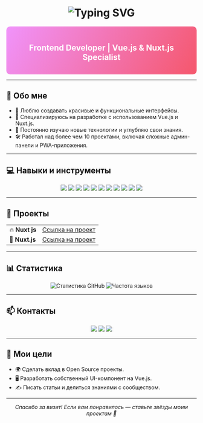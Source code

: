 <h1 align="center">
  <img src="https://readme-typing-svg.herokuapp.com?font=Fira+Code&size=32&pause=500&color=F7931A&center=true&vCenter=true&width=450&lines=%F0%9F%91%8B+Привет!+Я+Фаррух+Равилов;%E2%9C%85+Frontend+Developer;%F0%9F%92%BB+Vue.js+%26+Nuxt.js+Expert" alt="Typing SVG" />
</h1>

<div align="center" style="background: linear-gradient(120deg, #f093fb 0%, #f5576c 100%); padding: 15px; border-radius: 10px;">
  <h2 align="center" style="color: white;">Frontend Developer | Vue.js & Nuxt.js Specialist</h2>
</div>

---

## 🌟 Обо мне
- 🎨 Люблю создавать красивые и функциональные интерфейсы.
- 🔧 Специализируюсь на разработке с использованием Vue.js и Nuxt.js.
- 🚀 Постоянно изучаю новые технологии и углубляю свои знания.
- 🛠️ Работал над более чем 10 проектами, включая сложные админ-панели и PWA-приложения.

---

## 💻 Навыки и инструменты

<p align="center">
  <img src="https://img.shields.io/badge/-JavaScript-F7DF1E?style=for-the-badge&logo=javascript&logoColor=black" />
  <img src="https://img.shields.io/badge/-TypeScript-3178C6?style=for-the-badge&logo=typescript&logoColor=white" />
  <img src="https://img.shields.io/badge/-Vue.js-4FC08D?style=for-the-badge&logo=vue.js&logoColor=white" />
  <img src="https://img.shields.io/badge/-Nuxt.js-00DC82?style=for-the-badge&logo=nuxt.js&logoColor=white" />
  <img src="https://img.shields.io/badge/-Figma-F24E1E?style=for-the-badge&logo=figma&logoColor=white" />
  <img src="https://img.shields.io/badge/-CSS-1572B6?style=for-the-badge&logo=css3&logoColor=white" />
  <img src="https://img.shields.io/badge/-SCSS-CC6699?style=for-the-badge&logo=sass&logoColor=white" />
  <img src="https://img.shields.io/badge/-SASS-CC6699?style=for-the-badge&logo=sass&logoColor=white" />
  <img src="https://img.shields.io/badge/-TailwindCSS-38B2AC?style=for-the-badge&logo=tailwind-css&logoColor=white" />
  <img src="https://img.shields.io/badge/-Bootstrap-563D7C?style=for-the-badge&logo=bootstrap&logoColor=white" />
  <img src="https://img.shields.io/badge/-Git-F05032?style=for-the-badge&logo=git&logoColor=white" />
</p>

---

## 🚀 Проекты

<table>
  <tr>
    <td>🔥 <b>Nuxt js</b></td>
    <td><a href="https://watches-tau.vercel/app">Ссылка на проект</a></td>
  </tr>
  <tr>
    <td>🌟 <b>Nuxt.js</b></td>
    <td><a href="https://fazo-main.vercel.app">Ссылка на проект</a></td>
  </tr>
</table>

---

## 📊 Статистика

<p align="center">
  <img src="https://github-readme-stats.vercel.app/api?username=farrux-ravilov&show_icons=true&theme=radical" alt="Статистика GitHub" />
  <img src="https://github-readme-stats.vercel.app/api/top-langs/?username=farrux-ravilov&layout=compact&theme=radical" alt="Частота языков" />
</p>

---

## 📫 Контакты

<p align="center">
  <a href="mailto:farrux.ravilov@example.com"><img src="https://img.shields.io/badge/-Email-EA4335?style=for-the-badge&logo=gmail&logoColor=white" /></a>
  <a href="https://t.me/farrux-ravilov"><img src="https://img.shields.io/badge/-Telegram-26A5E4?style=for-the-badge&logo=telegram&logoColor=white" /></a>
  <a href="https://linkedin.com/in/farrux-ravilov"><img src="https://img.shields.io/badge/-LinkedIn-0077B5?style=for-the-badge&logo=linkedin&logoColor=white" /></a>
</p>

---

## 🎯 Мои цели
- 🌍 Сделать вклад в Open Source проекты.
- 🖥️ Разработать собственный UI-компонент на Vue.js.
- ✍️ Писать статьи и делиться знаниями с сообществом.
---

<p align="center">
  <i>Спасибо за визит! Если вам понравилось — ставьте звёзды моим проектам 🌟</i>
</p>
